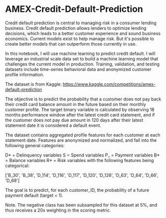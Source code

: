 # AMEX-Credit-Default-Prediction

Credit default prediction is central to managing risk in a consumer lending business. Credit default prediction allows lenders to optimize lending decisions, which leads to a better customer experience and sound business economics. Current models exist to help manage risk. But it's possible to create better models that can outperform those currently in use.

In this notebook, I will use machine learning to predict credit default. I will leverage an industrial scale data set to build a machine learning model that challenges the current model in production. Training, validation, and testing datasets include time-series behavioral data and anonymized customer profile information.

The dataset is from Kaggle:
https://www.kaggle.com/competitions/amex-default-prediction

The objective is to predict the probability that a customer does not pay back their credit card balance amount in the future based on their monthly customer profile. The target binary variable is calculated by observing 18 months performance window after the latest credit card statement, and if the customer does not pay due amount in 120 days after their latest statement date it is considered a default event.

The dataset contains aggregated profile features for each customer at each statement date. Features are anonymized and normalized, and fall into the following general categories:

D* = Delinquency variables S = Spend variables P_ = Payment variables B* = Balance variables R* = Risk variables with the following features being categorical:

['B_30', 'B_38', 'D_114', 'D_116', 'D_117', 'D_120', 'D_126', 'D_63', 'D_64', 'D_66', 'D_68']

The goal is to predict, for each customer_ID, the probability of a future payment default (target = 1).

Note. The negative class has been subsampled for this dataset at 5%, and thus receives a 20x weighting in the scoring metric.

